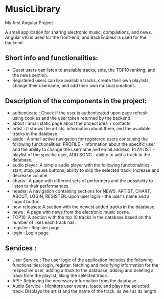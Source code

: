 # MusicLibrary

My first Angular Project

A small application for sharing electronic music, compilations, and news. Angular v16 is used for the front-end, and BackEndless is used for the backend.


## Short info and functionalities:
- Guest users can listen to available tracks, sets, the TOP10 ranking, and the news section.
- Registered users can like available tracks, create their own playlists, change their username, and add their own musical creations.

## Description of the components in the project:
- authenticate : Check if the user is authenticated upon page refresh using cookies and the user token returned by the backend.
- about : Small static page about the project idea + contacts.
- artist : It shows the artists, information about them, and the available tracks in the database.
- aside : A small active navigation for registered users containing the following functionalities: PROFILE - information about the specific user and the ability to change the username and email address, PLAYLIST - playlist of the specific user, ADD SONG - ability to add a track to the database.
- audio player: A simple audio player with the following functionalities - start, stop, pause buttons, ability to skip the selected track, increase and decrease volume.
- charts : A page with different sets of performers and the possibility to listen to their performances.
- header: A navigation containing sections for NEWS, ARTIST, CHART, ABOUT, LOGIN, REGISTER. Upon user login - the user's name and a logout button.
- new-releases: A section with the newest added tracks in the database.
- news : A page with news from the electronic music scene.
- TOP10: A section with the top 10 tracks in the database based on the number of likes each track has.
- register : Register page.
- login : Login page.

## Services :
- User Service : The user logic of the application includes the following functionalities: login, register, fetching and modifying information for the respective user, adding a track to the database, adding and deleting a track from the playlist, liking the selected track.
- API - Retrieving the necessary information from the database.
- Audio Service - Monitors user events, loads, and plays the selected track. Displays the artist and the name of the track, as well as its length.
